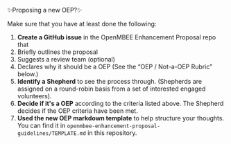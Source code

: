 ✨Proposing a new OEP?✨

Make sure that you have at least done the following:

1. **Create a GitHub issue**  in the OpenMBEE Enhancement Proposal repo that
 1. Briefly outlines the proposal
 2. Suggests a review team (optional)
 3. Declares why it should be a OEP (See the “OEP / Not-a-OEP Rubric” below.)
2. **Identify a Shepherd** to see the process through. (Shepherds are assigned
   on a round-robin basis from a set of interested engaged volunteers).
3. **Decide if it's a OEP** according to the criteria listed above. The Shepherd decides if the OEP criteria have been met.
4. **Used the new OEP markdown template** to help structure your thoughts. You can find it in `openmbee-enhancement-proposal-guidelines/TEMPLATE.md` in this repository.
